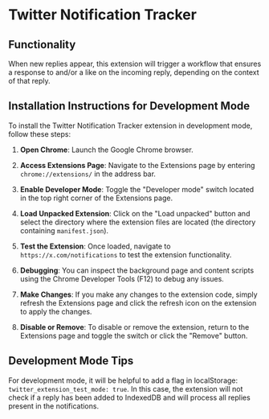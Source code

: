 # Twitter Notification Tracker

## Functionality

When new replies appear, this extension will trigger a workflow that ensures a response to and/or a like on the incoming reply, depending on the context of that reply.

## Installation Instructions for Development Mode

To install the Twitter Notification Tracker extension in development mode, follow these steps:

1. **Open Chrome**:
   Launch the Google Chrome browser.

2. **Access Extensions Page**:
   Navigate to the Extensions page by entering `chrome://extensions/` in the address bar.

3. **Enable Developer Mode**:
   Toggle the "Developer mode" switch located in the top right corner of the Extensions page.

4. **Load Unpacked Extension**:
   Click on the "Load unpacked" button and select the directory where the extension files are located (the directory containing `manifest.json`).

5. **Test the Extension**:
   Once loaded, navigate to `https://x.com/notifications` to test the extension functionality.

6. **Debugging**:
   You can inspect the background page and content scripts using the Chrome Developer Tools (F12) to debug any issues.

7. **Make Changes**:
   If you make any changes to the extension code, simply refresh the Extensions page and click the refresh icon on the extension to apply the changes.

8. **Disable or Remove**:
   To disable or remove the extension, return to the Extensions page and toggle the switch or click the "Remove" button.

## Development Mode Tips

For development mode, it will be helpful to add a flag in localStorage: `twitter_extension_test_mode: true`. In this case, the extension will not check if a reply has been added to IndexedDB and will process all replies present in the notifications.
